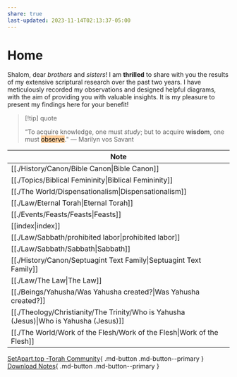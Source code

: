 ```yaml
---
share: true
last-updated: 2023-11-14T02:13:37-05:00
---
```


# Home

Shalom, dear *brothers* and *sisters*! I am **thrilled** to share with you the results of my extensive scriptural research over the past two years. I have meticulously recorded my observations and designed helpful diagrams, with the aim of providing you with valuable insights. It is my pleasure to present my findings here for your benefit!


> [!tip] quote
> 
>“To acquire knowledge, one must *study*; but to acquire **wisdom**, one must <mark style="background: #FFB86CA6;">observe</mark>." ― Marilyn vos Savant

| Note                                                                                    |
| --------------------------------------------------------------------------------------- |
| [[./History/Canon/Bible Canon\|Bible Canon]]                                           |
| [[./Topics/Biblical Femininity\|Biblical Femininity]]                                  |
| [[./The World/Dispensationalism\|Dispensationalism]]                                   |
| [[./Law/Eternal Torah\|Eternal Torah]]                                                 |
| [[./Events/Feasts/Feasts\|Feasts]]                                                     |
| [[index\|index]]                                                                     |
| [[./Law/Sabbath/prohibited labor\|prohibited labor]]                                   |
| [[./Law/Sabbath/Sabbath\|Sabbath]]                                                     |
| [[./History/Canon/Septuagint Text Family\|Septuagint Text Family]]                     |
| [[./Law/The Law\|The Law]]                                                             |
| [[./Beings/Yahusha/Was Yahusha created?\|Was Yahusha created?]]                        |
| [[./Theology/Christianity/The Trinity/Who is Yahusha (Jesus)\|Who is Yahusha (Jesus)]] |
| [[./The World/Work of the Flesh/Work of the Flesh\|Work of the Flesh]]                 |


[SetApart.top -Torah Community](https://setapart.top){ .md-button .md-button--primary }
[Download Notes](https://github.com/dahliyah/dahliyah.github.io/tree/master/docs){ .md-button .md-button--primary }